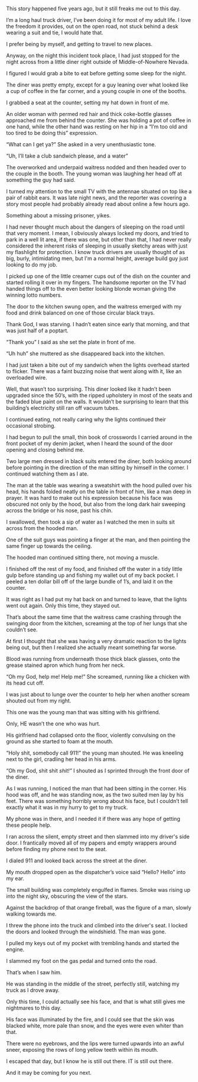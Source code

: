 This story happened five years ago, but it still freaks me out to this day. 

I’m a long haul truck driver, I’ve been doing it for most of my adult life. I love the freedom it provides, out on the open road, not stuck behind a desk wearing a suit and tie, I would hate that. 

I prefer being by myself, and getting to travel to new places. 

Anyway, on the night this incident took place, I had just stopped for the night across from a little diner right outside of Middle-of-Nowhere Nevada. 

I figured I would grab a bite to eat before getting some sleep for the night. 

The diner was pretty empty, except for a guy leaning over what looked like a cup of coffee in the far corner, and a young couple in one of the booths. 

I grabbed a seat at the counter, setting my hat down in front of me. 

An older woman with permed red hair and thick coke-bottle glasses approached me from behind the counter. She was holding a pot of coffee in one hand, while the other hand was resting on her hip in a “I’m too old and too tired to be doing this” expression. 

“What can I get ya?” She asked in a very unenthusiastic tone. 

“Uh, I’ll take a club sandwich please, and a water” 

The overworked and underpaid waitress nodded and then headed over to the couple in the booth. The young woman was laughing her head off at something the guy had said. 

I turned my attention to the small TV with the antennae situated on top like a pair of rabbit ears. It was late night news, and the reporter was covering a story most people had probably already read about online a few hours ago. 

Something about a missing prisoner, yikes. 

I had never thought much about the dangers of sleeping on the road until that very moment. I mean, I obviously always locked my doors, and tried to park in a well lit area, if there was one, but other than that, I had never really considered the inherent risks of sleeping in usually sketchy areas with just my flashlight for protection. I know truck drivers are usually thought of as big, burly, intimidating men, but I'm a normal height, average build guy just looking to do my job.

I picked up one of the little creamer cups out of the dish on the counter and started rolling it over in my fingers. The handsome reporter on the TV had handed things off to the even better looking blonde woman giving the winning lotto numbers. 

The door to the kitchen swung open, and the waitress emerged with my food and drink balanced on one of those circular black trays. 

Thank God, I was starving. I hadn’t eaten since early that morning, and that was just half of a poptart. 

“Thank you” I said as she set the plate in front of me. 

“Uh huh” she muttered as she disappeared back into the kitchen. 

I had just taken a bite out of my sandwich when the lights overhead started to flicker. There was a faint buzzing noise that went along with it, like an overloaded wire. 

Well, that wasn’t too surprising. This diner looked like it hadn’t been upgraded since the 50’s, with the ripped upholstery in most of the seats and the faded blue paint on the walls. It wouldn’t be surprising to learn that this building’s electricity still ran off vacuum tubes. 

I continued eating, not really caring why the lights continued their occasional strobing. 

I had begun to pull the small, thin book of crosswords I carried around in the front pocket of my denim jacket, when I heard the sound of the door opening and closing behind me. 

Two large men dressed in black suits entered the diner, both looking around before pointing in the direction of the man sitting by himself in the corner. I continued watching them as I ate. 

The man at the table was wearing a sweatshirt with the hood pulled over his head, his hands folded neatly on the table in front of him, like a man deep in prayer. It was hard to make out his expression because his face was obscured not only by the hood, but also from the long dark hair sweeping across the bridge or his nose, past his chin. 

I swallowed, then took a sip of water as I watched the men in suits sit across from the hooded man. 

One of the suit guys was pointing a finger at the man, and then pointing the same finger up towards the ceiling.

The hooded man continued sitting there, not moving a muscle. 

I finished off the rest of my food, and finished off the water in a tidy little gulp before standing up and fishing my wallet out of my back pocket. I peeled a ten dollar bill off of the large bundle of 1’s, and laid it on the counter. 

It was right as I had put my hat back on and turned to leave, that the lights went out again. Only this time, they stayed out. 

That’s about the same time that the waitress came crashing through the swinging door from the kitchen, screaming at the top of her lungs that she couldn’t see. 

At first I thought that she was having a very dramatic reaction to the lights being out, but then I realized she actually meant something far worse. 

Blood was running from underneath those thick black glasses, onto the grease stained apron which hung from her neck. 

“Oh my God, help me! Help me!” She screamed, running like a chicken with its head cut off. 

I was just about to lunge over the counter to help her when another scream shouted out from my right. 

This one was the young man that was sitting with his girlfriend. 

Only, HE wasn’t the one who was hurt. 

His girlfriend had collapsed onto the floor, violently convulsing on the ground as she started to foam at the mouth. 

“Holy shit, somebody call 911!” the young man shouted. He was kneeling next to the girl, cradling her head in his arms. 

“Oh my God, shit shit *shit!”* I shouted as I sprinted through the front door of the diner. 

As I was running, I noticed the man that had been sitting in the corner. His hood was off, and he was standing now, as the two suited men lay by his feet. There was something horribly wrong about his face, but I couldn’t tell exactly what it was in my hurry to get to my truck. 

My phone was in there, and I needed it if there was any hope of getting these people help. 

I ran across the silent, empty street and then slammed into my driver's side door. I frantically moved all of my papers and empty wrappers around before finding my phone next to the seat. 

I dialed 911 and looked back across the street at the diner. 

My mouth dropped open as the dispatcher’s voice said “Hello? Hello” into my ear. 

The small building was completely engulfed in flames. Smoke was rising up into the night sky, obscuring the view of the stars. 

Against the backdrop of that orange fireball, was the figure of a man, slowly walking towards me. 

I threw the phone into the truck and climbed into the driver's seat. I locked the doors and looked through the windshield. The man was gone. 

I pulled my keys out of my pocket with trembling hands and started the engine. 

I slammed my foot on the gas pedal and turned onto the road. 

That’s when I saw him. 

He was standing in the middle of the street, perfectly still, watching my truck as I drove away. 

Only this time, I could actually see his face, and that is what still gives me nightmares to this day. 

His face was illuminated by the fire, and I could see that the skin was blacked white, more pale than snow, and the eyes were even whiter than that. 

There were no eyebrows, and the lips were turned upwards into an awful sneer, exposing the rows of long yellow teeth within its mouth. 

I escaped that day, but I know he is still out there. IT is still out there. 

And it may be coming for you next.